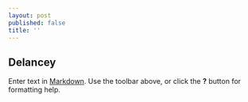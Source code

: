 ```yaml
---
layout: post
published: false
title: ''
---
```

## Delancey

Enter text in [Markdown](http://daringfireball.net/projects/markdown/). Use the toolbar above, or click the **?** button for formatting help.
